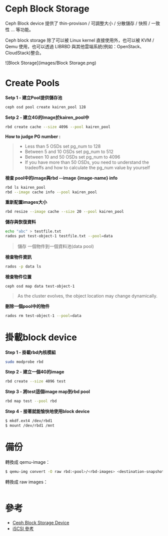 # Ceph Block Storage
Ceph Block device 提供了 thin-provison / 可調整大小 / 分散儲存 / 快照 / 一致性 … 等功能。

Ceph block storage 除了可以被 Linux kernel 直接使用外，也可以被 KVM / Qemu 使用，也可以透過 LIBRBD 與其他雲端系統(例如：OpenStack、CloudStack)整合。

![Block Storage](images/Block Storage.png)


# Create Pools
**Setp 1 - 建立Pool提供儲存池**
```sh
ceph osd pool create kairen_pool 128
```
**Setp 2 - 建立4G的Image於kairen_pool中**
```sh
rbd create cache --size 4096 --pool kairen_pool
```
**How to judge PG number :**
> * Less than 5 OSDs set pg_num to 128
> * Between 5 and 10 OSDs set pg_num to 512
> * Between 10 and 50 OSDs set pg_num to 4096
> * If you have more than 50 OSDs, you need to understand the tradeoffs and how to calculate the pg_num value by yourself

**檢查 pool中的image與rbd --image {image-name} info**
```sh
rbd ls kairen_pool
rbd --image cache info --pool kairen_pool
```
**重新配置images大小**
```sh
rbd resize --image cache --size 20 --pool kairen_pool
```
**儲存與恢復資料**
```sh
echo "abc" > testfile.txt
rados put test-object-1 testfile.txt --pool=data
```
> 儲存 一個物件到一個資料池(data pool)

**檢查物件資訊**
```sh
rados -p data ls
```
**檢查物件位置**
```sh
ceph osd map data test-object-1
```
> As the cluster evolves, the object location may change dynamically.

**刪除一個pool中的物件**
```sh
rados rm test-object-1 --pool=data
```


# 掛載block device
**Step 1 - 掛載rbd內核模組**
```sh
sudo modprobe rbd
```
**Step 2 - 建立一個4G的image**
```sh
rbd create --size 4096 test
```
**Step 3 - 將test這個image map到rbd pool**
```sh
rbd map test --pool rbd
```

**Step 4 - 接著就能愉快地使用block device**
```sh
$ mkdf.ext4 /dev/rbd1
$ mount /dev/rbd1 /mnt
```

# 備份
轉換成 qemu-image：
```sh
$ qemu-img convert -O raw rbd:<pool>/<rbd-images> <destination-snapshot-file>
```

轉換成 raw images：
```sh
```

# 參考
* [Ceph Block Storage Device](http://mqjing.blogspot.tw/2015/02/ceph-installation-how-to-install-ceph_78.html)
* [iSCSI 參考](http://pjack1981.blogspot.tw/2011/09/export-ceph-rbd-with-iscsi.html)
